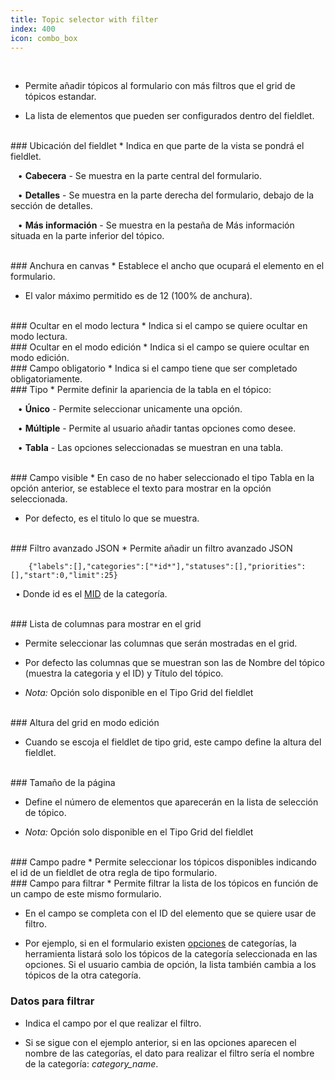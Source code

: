 ```yaml
---
title: Topic selector with filter
index: 400
icon: combo_box
---
```

    
<br />

* Permite añadir tópicos al formulario con más filtros que el grid de tópicos estandar.

* La lista de elementos que pueden ser configurados dentro del fieldlet.

<br />
### Ubicación del fieldlet
* Indica en que parte de la vista se pondrá el fieldlet. <br />

&nbsp; &nbsp;• **Cabecera** - Se muestra en la parte central del formulario. <br />

&nbsp; &nbsp;• **Detalles** - Se muestra en la parte derecha del formulario, debajo de la sección de detalles.<br />

&nbsp; &nbsp;• **Más información** - Se muestra en la pestaña de Más información situada en la parte inferior del tópico.<br />

<br />
### Anchura en canvas
* Establece el ancho que ocupará el elemento en el formulario.

* El valor máximo permitido es de 12 (100% de anchura).

<br />
### Ocultar en el modo lectura
* Indica si el campo se quiere ocultar en modo lectura.

<br />
### Ocultar en el modo edición
* Indica si el campo se quiere ocultar en modo edición.

<br />
### Campo obligatorio
* Indica si el campo tiene que ser completado obligatoriamente.

<br />
### Tipo
* Permite definir la apariencia de la tabla en el tópico: <br />

&nbsp; &nbsp;• **Único** - Permite seleccionar unicamente una opción. <br />

&nbsp; &nbsp;• **Múltiple** - Permite al usuario añadir tantas opciones como desee. <br />

&nbsp; &nbsp;• **Tabla** - Las opciones seleccionadas se muestran en una tabla.


<br />
### Campo visible
* En caso de no haber seleccionado el tipo Tabla en la opción anterior, se establece el texto para mostrar en la opción seleccionada.

* Por defecto, es el titulo lo que se muestra.


<br />
### Filtro avanzado JSON
* Permite añadir un filtro avanzado JSON

            
        {"labels":[],"categories":["*id*"],"statuses":[],"priorities":[],"start":0,"limit":25} 


&nbsp;&nbsp;• Donde id es el [MID](Conceptos/mid) de la categoría.


<br />
### Lista de columnas para mostrar en el grid

* Permite seleccionar las columnas que serán mostradas en el grid.

* Por defecto las columnas que se muestran son las de Nombre del tópico (muestra la categoria y el ID) y Título del tópico.

* *Nota:* Opción solo disponible en el Tipo Grid del fieldlet


<br />
### Altura del grid en modo edición

* Cuando se escoja el fieldlet de tipo grid, este campo define la altura del fieldlet.

<br />
### Tamaño de la página

* Define el número de elementos que aparecerán en la lista de selección de tópico.

* *Nota:* Opción solo disponible en el Tipo Grid del fieldlet


<br />
### Campo padre
* Permite seleccionar los tópicos disponibles indicando el id de un fieldlet de otra regla de tipo formulario.

<br />
### Campo para filtrar
* Permite filtrar la lista de los tópicos en función de un campo de este mismo formulario. 

* En el campo se completa con el ID del elemento que se quiere usar de filtro.

* Por ejemplo, si en el formulario existen [opciones](Reglas/Paleta/Fieldlets/Pills) de categorías, la herramienta listará solo los tópicos de la categoría seleccionada en las opciones. Si el usuario cambia de opción, la lista también cambia a los tópicos de la otra categoría. 

### Datos para filtrar

* Indica el campo por el que realizar el filtro.

* Si se sigue con el ejemplo anterior, si en las opciones aparecen el nombre de las categorías, el dato para realizar el filtro sería el nombre de la categoría: *category_name*.

